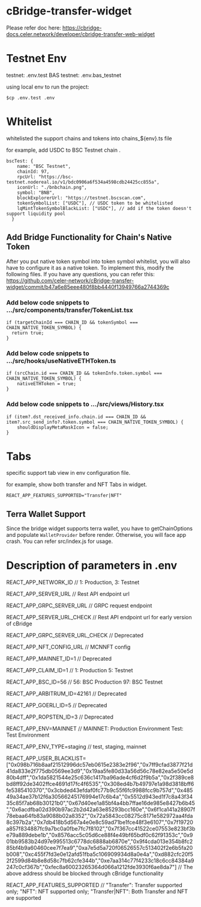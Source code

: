 # cBridge-transfer-widget

Please refer doc here: https://cbridge-docs.celer.network/developer/cbridge-transfer-web-widget

# Testnet Env

testnet: .env.test
BAS testnet: .env.bas_testnet

using local env to run the project:

`$cp .env.test .env`


# Whitelist
whitelisted the support chains and tokens into chains_${env}.ts file

for example, add USDC to BSC Testnet chain .

```
bscTest: {
    name: "BSC Testnet",
    chainId: 97,
    rpcUrl: "https://bsc-testnet.nodereal.io/v1/bdc0906a6f534a4598cdb24425cc855a",
    iconUrl: "./bnbchain.png",
    symbol: "BNB",
    blockExplorerUrl: "https://testnet.bscscan.com",
    tokenSymbolList: ["USDC"], // USDC token to be whitelisted
    lqMintTokenSymbolBlackList: ["USDC"], // add if the token doesn't support liquidity pool
  }
```

## Add Bridge Functionality for Chain's Native Token

After you put native token symbol into token symbol whitelist, you will also have to configure it as a native token. 
To implement this, modify the following files. If you have any questions, you can refer this: 
https://github.com/celer-network/cBridge-transfer-widget/commit/b47a6e85eee480f8bb4440f13949766a2744369c

### Add below code snippets to .../src/components/transfer/TokenList.tsx
```
if (targetChainId === CHAIN_ID && tokenSymbol === CHAIN_NATIVE_TOKEN_SYMBOL) {
  return true;
}
```

### Add below code snippets to .../src/hooks/useNativeETHToken.ts
```
if (srcChain.id === CHAIN_ID && tokenInfo.token.symbol === CHAIN_NATIVE_TOKEN_SYMBOL) {
    nativeETHToken = true;
}
```

### Add below code snippets to .../src/views/History.tsx
```
if (item?.dst_received_info.chain.id === CHAIN_ID && item?.src_send_info?.token.symbol === CHAIN_NATIVE_TOKEN_SYMBOL) {
    shouldDisplayMetaMaskIcon = false;
}
```

# Tabs

specific support tab view in env configuration file.

for example, show both transfer and NFT Tabs in widget.

`REACT_APP_FEATURES_SUPPORTED="Transfer|NFT"`


## Terra Wallet Support

Since the bridge widget supports terra wallet, you have to getChainOptions and populate `WalletProvider` before render. Otherwise, you will face app crash. You can refer src/index.js for usage.

# Description of parameters in .env

REACT_APP_NETWORK_ID // 1: Production, 3: Testnet

REACT_APP_SERVER_URL  // Rest API endpoint url

REACT_APP_GRPC_SERVER_URL // GRPC request endpoint

REACT_APP_SERVER_URL_CHECK // Rest API endpoint url for early version of cBridge

REACT_APP_GRPC_SERVER_URL_CHECK // Deprecated

REACT_APP_NFT_CONFIG_URL // MCNNFT config 

REACT_APP_MAINNET_ID=1 // Deprecated

REACT_APP_CLAIM_ID=1 // 1: Production 5: Testnet

REACT_APP_BSC_ID=56 // 56: BSC Production 97: BSC Testnet

REACT_APP_ARBITRUM_ID=42161 // Deprecated

REACT_APP_GOERLI_ID=5 // Deprecated

REACT_APP_ROPSTEN_ID=3 // Deprecated

REACT_APP_ENV=MAINNET  // MAINNET: Production Environment Test: Test Environment

REACT_APP_ENV_TYPE=staging // test, staging, mainnet

REACT_APP_USER_BLACKLIST=["0x098b716b8aaf21512996dc57eb0615e2383e2f96","0x7ff9cfad3877f21d41da833e2f775db0569ee3d9","0x19aa5fe80d33a56d56c78e82ea5e50e5d80b4dff","0x1da5821544e25c636c1417ba96ade4cf6d2f9b5a","0x2f389ce8bd8ff92de3402ffce4691d17fc4f6535","0x308ed4b7b49797e1a98d3818bff6fe5385410370","0x3cbded43efdaf0fc77b9c55f6fc9988fcc9b757d","0x48549a34ae37b12f6a30566245176994e17c6b4a","0x5512d943ed1f7c8a43f3435c85f7ab68b30121b0","0x67d40ee1a85bf4a4bb7ffae16de985e8427b6b45","0x6acdfba02d390b97ac2b2d42a63e85293bcc160e","0x6f1ca141a28907f78ebaa64fb83a9088b02a8352","0x72a5843cc08275c8171e582972aa4fda8c397b2a","0x7db418b5d567a4e0e8c59ad71be1fce48f3e6107","0x7f19720a857f834887fc9a7bc0a0fbe7fc7f8102","0x7f367cc41522ce07553e823bf3be79a889debe1b","0x8576acc5c05d6ce88f4e49bf65bdf0c62f91353c","0x901bb9583b24d97e995513c6778dc6888ab6870e","0x9f4cda013e354b8fc285bf4b9a60460cee7f7ea9","0xa7e5d5a720f06526557c513402f2e6b5fa20b008","0xc455f7fd3e0e12afd51fba5c106909934d8a0e4a","0xd882cfc20f52f2599d84b8e8d58c7fb62cfe344b","0xe7aa314c77f4233c18c6cc84384a9247c0cf367b","0xfec8a60023265364d066a1212fde3930f6ae8da7"]
// The above address should be blocked through cBridge functionality

REACT_APP_FEATURES_SUPPORTED // "Transfer": Transfer supported only; "NFT": NFT supported only; "Transfer|NFT": Both Transfer and NFT are supported
